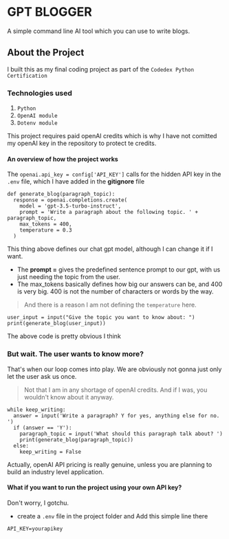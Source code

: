 # GPT BLOGGER

A simple command line AI tool which you can use to write blogs. 

## About the Project
I built this as my final coding project as part of the ```Codedex Python Certification```

### Technologies used

1. ```Python```
2. ```OpenAI module ```
3. ```Dotenv module```

This project requires paid openAI credits which is why I have not comitted my openAI key in the repository to protect te credits.

#### An overview of how the project works
The ```openai.api_key = config['API_KEY']``` calls for the hidden API key in the ```.env``` file, which I have added in the **gitignore** file


``` 
def generate_blog(paragraph_topic):
  response = openai.completions.create(
    model = 'gpt-3.5-turbo-instruct',
    prompt = 'Write a paragraph about the following topic. ' + paragraph_topic,
    max_tokens = 400,
    temperature = 0.3
  )
```
This thing above defines our chat gpt model, although I can change it if I want.
- The **prompt =** gives the predefined sentence prompt to our gpt, with us just needing the topic from the user.
- The max_tokens basically defines how big our answers can be, and 400 is very big. 400 is not the number of characters or words by the way.
> And there is a reason I am not defining the ```temperature``` here.



```
user_input = input("Give the topic you want to know about: ")
print(generate_blog(user_input))
```
The above code is pretty obvious I think

### But wait. The user wants to know more?

That's when our loop comes into play. We are obviously not gonna just only let the user ask us once.

> Not that I am in any shortage of openAI credits. And if I was, you wouldn't know about it anyway.   
   
```   
while keep_writing:
  answer = input('Write a paragraph? Y for yes, anything else for no. ')
  if (answer == 'Y'):
    paragraph_topic = input('What should this paragraph talk about? ')
    print(generate_blog(paragraph_topic))
  else:
    keep_writing = False
```

Actually, openAI API pricing is really genuine, unless you are planning to build an industry level application.


#### What if you want to run the project using your own API key?   

Don't worry, I gotchu.

- create a ```.env``` file in the project folder
  and Add this simple line there

```
API_KEY=yourapikey
```
